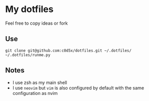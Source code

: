# My dotfiles
Feel free to copy ideas or fork

## Use
```
git clone git@github.com:c0d5x/dotfiles.git ~/.dotfiles/
~/.dotfiles/runme.py
```

## Notes
* I use zsh as my main shell
* I use `neovim` but `vim` is also configured by default with the same configuration as nvim
